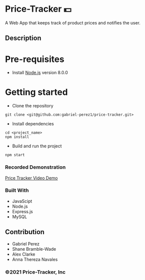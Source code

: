 # Price-Tracker 💵

A Web App that keeps track of product prices and notifies the user.

## Description

# Pre-requisites

- Install [Node.js](https://nodejs.org/en/) version 8.0.0

# Getting started

- Clone the repository

```
git clone <git@github.com:gabriel-perez1/price-tracker.git> 
```

- Install dependencies

```
cd <project_name>
npm install
```

- Build and run the project

```
npm start
```

### Recorded Demonstration

[Price Tracker Video Demo]()

### Built With

- JavaScipt
- Node.js
- Express.js
- MySQL

## Contribution

- Gabriel Perez
- Shane Bramble-Wade
- Alex Clarke
- Anna Thereza Navales

### ©️2021 Price-Tracker, Inc

